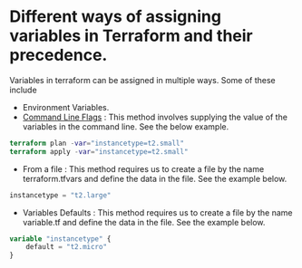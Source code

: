 # Different ways of assigning variables in Terraform and their precedence.

Variables in terraform can be assigned in multiple ways. Some of these include
* Environment Variables.
* <u>Command Line Flags</u> : This method involves supplying the value of the variables in the command line. See the below example.
```terraform
terraform plan -var="instancetype=t2.small" 
terraform apply -var="instancetype=t2.small" 
```
* From a file : This method requires us to create a file by the name terraform.tfvars and define the data in the file. See the example below.
```terraform
instancetype = "t2.large"
```
* Variables Defaults : This method requires us to create a file by the name variable.tf and define the data in the file. See the example below.
```terraform
variable "instancetype" {
    default = "t2.micro"
}
```

